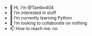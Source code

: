 - 👋 Hi, I’m @Tambo404
- 👀 I’m interested in stuff
- 🐍 I’m currently learning Python
- 💞️ I’m looking to collaborate on nothing
- 📫 How to reach me: no



